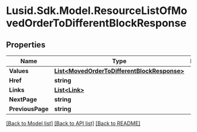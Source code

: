 # Lusid.Sdk.Model.ResourceListOfMovedOrderToDifferentBlockResponse

## Properties

Name | Type | Description | Notes
------------ | ------------- | ------------- | -------------
**Values** | [**List&lt;MovedOrderToDifferentBlockResponse&gt;**](MovedOrderToDifferentBlockResponse.md) |  | 
**Href** | **string** |  | [optional] 
**Links** | [**List&lt;Link&gt;**](Link.md) |  | [optional] 
**NextPage** | **string** |  | [optional] 
**PreviousPage** | **string** |  | [optional] 

[[Back to Model list]](../README.md#documentation-for-models) [[Back to API list]](../README.md#documentation-for-api-endpoints) [[Back to README]](../README.md)

